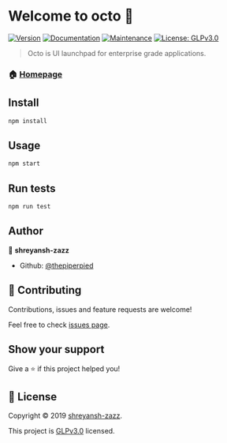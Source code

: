 # Welcome to octo 👋
[![Version](https://img.shields.io/npm/v/octo.svg)](https://www.npmjs.com/package/octo)
[![Documentation](https://img.shields.io/badge/documentation-yes-brightgreen.svg)](https://github.com/thepiperpied/octo#readme)
[![Maintenance](https://img.shields.io/badge/Maintained%3F-yes-green.svg)](https://github.com/thepiperpied/octo/graphs/commit-activity)
[![License: GLPv3.0](https://img.shields.io/github/license/thepiperpied/octo)](https://github.com/thepiperpied/octo/blob/master/LICENSE)

> Octo is UI launchpad for enterprise grade applications.

### 🏠 [Homepage](https://github.com/thepiperpied/octo#readme)

## Install

```sh
npm install
```

## Usage

```sh
npm start
```

## Run tests

```sh
npm run test
```

## Author

👤 **shreyansh-zazz**

* Github: [@thepiperpied](https://github.com/thepiperpied)

## 🤝 Contributing

Contributions, issues and feature requests are welcome!

Feel free to check [issues page](https://github.com/thepiperpied/octo/issues).

## Show your support

Give a ⭐️ if this project helped you!


## 📝 License

Copyright © 2019 [shreyansh-zazz](https://github.com/thepiperpied).

This project is [GLPv3.0](https://github.com/thepiperpied/octo/blob/master/LICENSE) licensed.